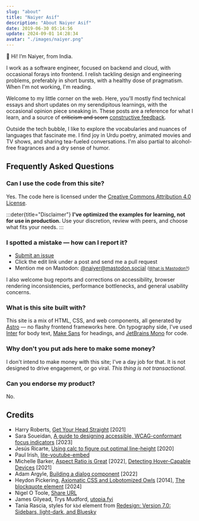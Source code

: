 ```yaml
---
slug: "about"
title: "Naiyer Asif"
description: "About Naiyer Asif"
date: 2019-06-30 05:14:56
update: 2024-09-01 14:28:34
avatar: "./images/naiyer.png"
---
```


<random-message selector="span">
	👋 <span>Hi</span><span data-language="Maori" hidden>Kia ora</span><span data-language="Turkish" hidden>Merhaba</span><span data-language="Urdu" hidden>Khush Amdeed</span><span hidden>Hello</span>!
	I&rsquo;m Naiyer, from India.
</random-message>

I work as a software engineer, focused on backend and cloud, with occasional forays into frontend. I relish tackling design and engineering problems, preferably in short bursts, with a healthy dose of pragmatism. When I'm not working, I'm reading.

Welcome to my little corner on the web. Here, you'll mostly find technical essays and short updates on my serendipitous learnings, with the occasional opinion piece sneaking in. These posts are a reference for what I learn, and a source of ~~criticism and scorn~~ <ins>constructive feedback</ins>.

Outside the tech bubble, I like to explore the vocabularies and nuances of languages that fascinate me. I find joy in Urdu poetry, animated movies and TV shows, and sharing tea-fueled conversations. I'm also partial to alcohol-free fragrances and a dry sense of humor.

## Frequently Asked Questions

### Can I use the code from this site?

Yes. The code here is licensed under the [Creative Commons Attribution 4.0 License](https://creativecommons.org/licenses/by-sa/4.0/).

:::deter{title="Disclaimer"}
**I've optimized the examples for learning, not for use in production.** Use your discretion, review with peers, and choose what fits your needs.
:::

### I spotted a mistake &mdash; how can I report it?

- [Submit an issue](https://github.com/naiyerasif/site/issues/new)
- Click the edit link under a post and send me a pull request
- Mention me on Mastodon: [@naiyer@mastodon.social](https://mastodon.social/@naiyer) <small>([What is Mastodon?](https://en.wikipedia.org/wiki/Mastodon_(social_network)))</small>

I also welcome bug reports and corrections on accessibility, browser rendering inconsistencies, performance bottlenecks, and general usability concerns.

### What is this site built with?

This site is a mix of HTML, CSS, and web components, all generated by [Astro](https://astro.build/) &mdash; no flashy frontend frameworks here. On typography side, I've used [Inter](https://github.com/rsms/inter) for body text, [Make Sans](https://herewemake.gumroad.com/l/makesans) for headings, and [JetBrains Mono](https://github.com/JetBrains/JetBrainsMono) for code.

### Why don't you put ads here to make some money?

I don't intend to make money with this site; I've a day job for that. It is not designed to drive engagement, or go viral. _This thing is not transactional._

### Can you endorse my product?

No.

## Credits

- Harry Roberts, [Get Your Head Straight](https://speakerdeck.com/csswizardry/get-your-head-straight) [2021]
- Sara Soueidan, [A guide to designing accessible, WCAG-conformant focus indicators](https://www.sarasoueidan.com/blog/focus-indicators/) [2023]
- Jesús Ricarte, [Using calc to figure out optimal line-height](https://kittygiraudel.com/2020/05/18/using-calc-to-figure-out-optimal-line-height/) [2020]
- Paul Irish, [lite-youtube-embed](https://github.com/paulirish/lite-youtube-embed)
- Michelle Barker, [Aspect Ratio is Great](https://css-irl.info/aspect-ratio-is-great/) [2022], [Detecting Hover-Capable Devices](https://css-irl.info/detecting-hover-capable-devices/) [2021]
- Adam Argyle, [Building a dialog component](https://web.dev/articles/building/a-dialog-component/) [2022]
- Heydon Pickering, [Axiomatic CSS and Lobotomized Owls](https://alistapart.com/article/axiomatic-css-and-lobotomized-owls/) [2014], [The blockquote element](https://heydonworks.com/article/the-blockquote-element/) [2024]
- Nigel O Toole, [Share URL](https://github.com/NigelOToole/share-url)
- James Gilyead, Trys Mudford, [utopia.fyi](https://utopia.fyi)
- Tania Rascia, styles for `kbd` element from [Redesign: Version 7.0: Sidebars, light-dark, and Bluesky](https://www.taniarascia.com/redesign-version-7/)
